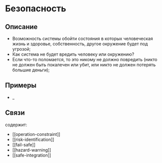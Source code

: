 
# Безопасность
## Описание
- Возможность системы обойти состояния в которых человеческая жизнь и здоровье, собственность, другое окружение будет под угрозой;
- Как система не будет вредить человеку или окружению?
- Если что-то поломается, то это никому не должно повредить (никто не должен быть покалечен или убит, или никто не должен потерять большие деньги);
## Примеры
- _

## Связи
содержит:
- [[operation-constraint]]
- [[risk-identification]]
- [[fail-safe]]
- [[hazard-warning]]
- [[safe-integration]]